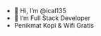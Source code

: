 - 👋 Hi, I’m @ical135
- 👀 I’m Full Stack Developer
- Penikmat Kopi & Wifi Gratis
<!--- - 💞️ I’m looking to collaborate on ...
- 📫 How to reach me ... --->

<!---
ical135/ical135 is a ✨ special ✨ repository because its `README.md` (this file) appears on your GitHub profile.
You can click the Preview link to take a look at your changes.
--->
